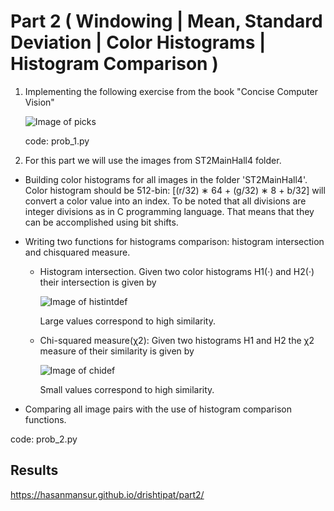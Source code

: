 # Part 2 ( Windowing | Mean, Standard Deviation | Color Histograms | Histogram Comparison )

 1. Implementing the following exercise from the book "Concise Computer Vision"

    ![Image of picks](https://hasanmansur.github.io/drishtipat/part2/prob1.png)

    code: prob_1.py

 2. For this part we will use the images from ST2MainHall4 folder.

   - Building color histograms for all images in the folder 'ST2MainHall4'. Color histogram should be
   512-bin: [(r/32) ∗ 64 + (g/32) ∗ 8 + b/32] will convert a color value into an index. To be noted that 
   all divisions are integer divisions as in C programming language. That means that they can be accomplished using bit shifts.

   - Writing two functions for histograms comparison: histogram intersection and chisquared measure. 
     - Histogram intersection. Given two color histograms H1(·) and H2(·) their intersection is given by

       ![Image of histintdef](https://hasanmansur.github.io/drishtipat/part2/hist_int_def.png)

       Large values correspond to high similarity.

     - Chi-squared measure(χ2): Given two histograms H1 and H2 the χ2 measure of their similarity is given by

       ![Image of chidef](https://hasanmansur.github.io/drishtipat/part2/chi_def.png)

       Small values correspond to high similarity.

   - Comparing all image pairs with the use of histogram comparison functions.

   code: prob_2.py

Results
-------
https://hasanmansur.github.io/drishtipat/part2/
